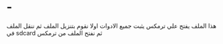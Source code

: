 # -
هذا الملف يفتح  علي ترمكس يثبت جميع الادوات
اولا نقوم بتنزيل الملف 
ثم ننقل الملف في sdcard
ثم نفتح الملف من ترمكس 
